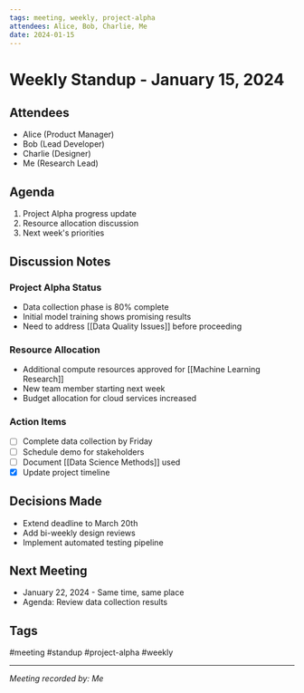 ```yaml
---
tags: meeting, weekly, project-alpha
attendees: Alice, Bob, Charlie, Me
date: 2024-01-15
---
```


# Weekly Standup - January 15, 2024

## Attendees
- Alice (Product Manager)
- Bob (Lead Developer)
- Charlie (Designer)
- Me (Research Lead)

## Agenda
1. Project Alpha progress update
2. Resource allocation discussion
3. Next week's priorities

## Discussion Notes

### Project Alpha Status
- Data collection phase is 80% complete
- Initial model training shows promising results
- Need to address [[Data Quality Issues]] before proceeding

### Resource Allocation
- Additional compute resources approved for [[Machine Learning Research]]
- New team member starting next week
- Budget allocation for cloud services increased

### Action Items
- [ ] Complete data collection by Friday
- [ ] Schedule demo for stakeholders
- [ ] Document [[Data Science Methods]] used
- [x] Update project timeline

## Decisions Made
- Extend deadline to March 20th
- Add bi-weekly design reviews
- Implement automated testing pipeline

## Next Meeting
- January 22, 2024 - Same time, same place
- Agenda: Review data collection results

## Tags
#meeting #standup #project-alpha #weekly

---
*Meeting recorded by: Me*
